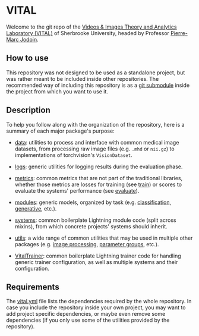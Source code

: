 # VITAL

Welcome to the git repo of the [Videos & Images Theory and Analytics Laboratory (VITAL)](http://vital.dinf.usherbrooke.ca/ "VITAL home page")
of Sherbrooke University, headed by Professor [Pierre-Marc Jodoin](http://info.usherbrooke.ca/pmjodoin/).

## How to use
This repository was not designed to be used as a standalone project, but was rather meant to be included inside other
repositories. The recommended way of including this repository is as a [git submodule](https://git-scm.com/book/en/v2/Git-Tools-Submodules)
inside the project from which you want to use it.

## Description
To help you follow along with the organization of the repository, here is a summary of each major package's purpose:

- [data](data): utilities to process and interface with common medical image datasets, from processing raw image files
(e.g. `.mhd` or `nii.gz`) to implementations of torchvision's `VisionDataset`.

- [logs](logs): generic utilities for logging results during the evaluation phase.

- [metrics](metrics): common metrics that are not part of the traditional libraries, whether those metrics are losses for
training (see [train](metrics/train)) or scores to evaluate the systems' performance (see [evaluate](metrics/evaluate)).

- [modules](modules): generic models, organized by task (e.g. [classification](modules/segmentation),
[generative](modules/generative), etc.).

- [systems](systems): common boilerplate Lightning module code (split across mixins), from which concrete projects'
systems should inherit.

- [utils](utils): a wide range of common utilities that may be used in multiple other packages
(e.g. [image processing](utils/image), [parameter groups](utils/parameters.py), etc.).

- [VitalTrainer](vital_trainer.py): common boilerplate Lightning trainer code for handling generic trainer
configuration, as well as multiple systems and their configuration.

## Requirements
The [vital.yml](vital.yml) file lists the dependencies required by the whole repository. In case you include the
repository inside your own project, you may want to add project specific dependencies, or maybe even remove some
dependencies (if you only use some of the utilities provided by the repository).
